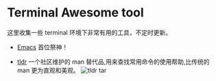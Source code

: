 # Terminal Awesome tool

这里收集一些 terminal 环境下非常有用的工具，不定时更新。

- [Emacs](https://www.gnu.org/software/emacs/)
首位祭神！

-   [tldr](https://github.com/tldr-pages/tldr)
一个社区维护的 man 替代品,用来查找常用命令的使用帮助,比传统的 man 更为直观和美观。
![tldr tar](https://raw.githubusercontent.com/cfangwei/cfangwei.github.io/source/source/Terminal/awesome-tool/tldr.png)
